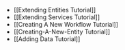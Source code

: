 - [[Extending Entities Tutorial]]
- [[Extending Services Tutorial]]
- [[Creating A New Workflow Tutorial]]
- [[Creating-A-New-Entity Tutorial]]
- [[Adding Data Tutorial]]
